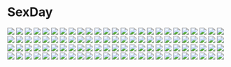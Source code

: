 # SexDay
![](https://konachan.com/image/47873076849d529e87a6e1abcc3c9dea/Konachan.com%20-%20215516%20clouds%20fire%20macnaut%20original%20signed%20sky%20sunset.jpg)
![](https://konachan.com/jpeg/ac8e8b6beca1300d8d621334f5bb700b/Konachan.com%20-%20204110%20hatsune_miku%20long_hair%20twintails%20vocaloid.jpg)
![](https://konachan.com/jpeg/72379c75868530f36038b097f0442797/Konachan.com%20-%2041917%20kyouran_kazoku_nikki.jpg)
![](https://konachan.com/image/4515839b1dd54dcba874bb3a01c85366/Konachan.com%20-%2015741%20breasts%20cleavage%20erect_nipples%20glasses%20g-on_riders%20white%20yayoi.jpg)
![](https://konachan.com/jpeg/02fafc76ac9ce9ecf7ee8872e32d1687/Konachan.com%20-%20301802%20barefoot%20blush%20breasts%20headphones%20nopan%20onsen%20pink_eyes%20pink_hair%20pussy%20sonico%20spread_legs%20super_sonico%20v-mag%20water.jpg)
![](https://konachan.com/image/9a289faecd738164eedf2ca9d50484d8/Konachan.com%20-%20305751%20bed%20blush%20bra%20breasts%20brown_hair%20long_hair%20navel%20nipples%20open_shirt%20original%20panty_pull%20purple_eyes%20pussy%20ramchi%20shirt%20thighhighs%20uncensored%20underwear.jpg)
![](https://konachan.com/image/cd38a69e6a54882586a9b24a5a302bd6/Konachan.com%20-%2033114%20tagme.jpg)
![](https://konachan.com/image/1224a75d7ba292be025d35fbd69f571a/Konachan.com%20-%20115505%20blonde_hair%20blue_eyes%20blue_hair%20green_eyes%20ilolamai%20mermaid%20short_hair%20swimsuit%20tagme%20underwater%20water.jpg)
![](https://konachan.com/image/069a145396f76f220d83f22f5e5538ba/Konachan.com%20-%2042657%20erica_hartmann%20gertrud_barkhorn%20strike_witches.jpg)
![](https://konachan.com/image/d5127a37b9d453dfbd460778507cb239/Konachan.com%20-%20251542%202girls%20animal_ears%20brown_hair%20doggirl%20dress%20grass%20landscape%20original%20pantyhose%20red_eyes%20scenic%20shade%20sleeping%20tail%20tokinohimitsu%20tree%20watermark.jpg)
![](https://konachan.com/image/ad40f236a503c8938d373f94b1c769e0/Konachan.com%20-%2046257%20blonde_hair%20butterfly%20clouds%20kneehighs%20long_hair%20misaki_kurehito%20original%20panties%20school_uniform%20sky%20tree%20underwear%20yellow_eyes.jpg)
![](https://konachan.com/jpeg/aacd18b82793b4c7df6c4e858c543a6c/Konachan.com%20-%20245344%20anthropomorphism%20girls_frontline%20ntw-20_%28girls_frontline%29%20signed%20snow_is.jpg)
![](https://konachan.com/image/706f4a28d1401db0938b0f78a80293f9/Konachan.com%20-%20300448%20armor%20black_hair%20blue_eyes%20blue_hair%20boat%20building%20city%20clouds%20dark_skin%20gloves%20green_eyes%20group%20loli%20long_hair%20male%20original%20robot%20sky%20wings.jpg)
![](https://konachan.com/jpeg/4da00bfc1913ad0eae70e335c68b7928/Konachan.com%20-%20229685%205_nenme_no_houkago%20animal%20blush%20book%20clouds%20dog%20kantoku%20kurumi_%28kantoku%29%20original%20scan%20sky%20sport%20third-party_edit%20water%20white.jpg)
![](https://konachan.com/image/83f24d6a739bad9eb2e8730b4351a852/Konachan.com%20-%20215678%20animal%20bird%20chai_%28artist%29%20food%20leaves%20original%20polychromatic.jpg)
![](https://konachan.com/image/e5dd80395043f3fee4b4db75c1c8005a/Konachan.com%20-%2058381%20alice_in_wonderland%20alice_%28wonderland%29%20animal_ears%20bunny_ears%20bunnygirl%20chesire_cat%20dress%20march_hare%20queen_of_hearts%20ueda_ryou.jpg)
![](https://konachan.com/jpeg/a2ba70f8bdc399581f9889e36990c177/Konachan.com%20-%20105335%20arsenixc%20blonde_hair%20building%20city%20green_eyes%20gun%20original%20rooftop%20weapon.jpg)
![](https://konachan.com/image/dee1d8301b96ff77cf4b93eaa47b45be/Konachan.com%20-%2090252%20ama_ane%20blonde_hair%20breasts%20game_cg%20kikurage%20nipples%20panties%20peassoft%20takashina_natsumi%20topless%20underwear%20yashima_daisuke.jpg)
![](https://konachan.com/jpeg/cce3aecd4eb04cc66a639fafc02cbca1/Konachan.com%20-%2099357%20blush%20breasts%20censored%20fingering%20game_cg%20masturbation%20nipples%20pussy%20red_hair%20short_hair%20skyfish%20soukyuu_no_soleil%20tsurugi_hagane.jpg)
![](https://konachan.com/image/f98513f14dc668600557a2d21172aa09/Konachan.com%20-%20103326%20book%20bra%20breasts%20cleavage%20mitha%20nanawind%20purple_eyes%20purple_hair%20school_uniform%20thighhighs%20underwear%20yuyukana%20yuyuzuki_ako.jpg)
![](https://konachan.com/image/2cee7d2845fa978ca2a21225b6a9b400/Konachan.com%20-%20231885%202girls%20blush%20bow%20breasts%20cameltoe%20clouds%20dress%20flowers%20garter%20ichi_rin%20loli%20long_hair%20navel%20nipples%20original%20panties%20red_eyes%20ribbons%20sky%20wink.jpg)
![](https://konachan.com/jpeg/3f85bd8ac9809aa1743c5e7dee6fde17/Konachan.com%20-%20297939%20ass%20bluefield%20blush%20gloves%20gradient%20gray_eyes%20logo%20panties%20red_hair%20ruby_rose%20rwby%20short_hair%20shorts%20thighhighs%20underwear%20watermark%20white.jpg)
![](https://konachan.com/jpeg/9e2df819039af233037937b22422d862/Konachan.com%20-%20230530%20beatrice_irma%20black_hair%20blonde_hair%20brown_eyes%20butterfly%20grass%20hat%20long_hair%20pointed_ears%20ponytail%20rinna_mayfield%20scan%20sideboob%20taka_tony%20witch_hat.jpg)
![](https://konachan.com/image/34d1ba478b483e6d50085f47d2b02b1e/Konachan.com%20-%2024289%20blue%20nishimata_aoi.jpg)
![](https://konachan.com/image/240e9754ddcc43a6731bf073a46aa9b6/Konachan.com%20-%20227786%20animal%20bubbles%20emukami%20fish%20food%20long_hair%20original%20polychromatic%20school_uniform%20stars%20water.jpg)
![](https://konachan.com/jpeg/9979d9034092ac5241e937756581a248/Konachan.com%20-%20286893%20anthropomorphism%20aqua_eyes%20ass%20bikini%20blush%20breasts%20kantai_collection%20kashima_%28kancolle%29%20swimsuit%20third-party_edit%20twintails%20usa_b%20white.jpg)
![](https://konachan.com/jpeg/c44e6c98fb9e27dea41a44252964fdcf/Konachan.com%20-%20293824%20barefoot%20dysoor%20foxgirl%20japanese_clothes%20long_hair%20multiple_tails%20original%20ponytail%20sword%20tail%20weapon.jpg)
![](https://konachan.com/image/4c464d68be80c7c5364107aed72f714c/Konachan.com%20-%20110342%20ayane_ichijou%20game_cg%20namaniku_atk%20nitroplus%20school_uniform%20short_hair%20soukou_akki_muramasa.jpg)
![](https://konachan.com/jpeg/4da508ee2037b01b8bfb5836666a8f0c/Konachan.com%20-%20126299%20blush%20breasts%20dualscreen%20gloves%20maid%20matsushita_makako%20nipples%20original%20panties%20panty_pull%20pussy_juice%20thighhighs%20underwear.jpg)
![](https://konachan.com/image/46a2ae62f1360b01c43dcb62f834e870/Konachan.com%20-%20119008%20headphones%20red_eyes%20short_hair%20vocaloid%20white_hair%20yowane_haku.jpg)
![](https://konachan.com/image/c6d590e0fec60d9c7b6300e522a7835d/Konachan.com%20-%20119145%202girls%20blue_eyes%20blue_hair%20bow%20breasts%20brown_eyes%20brown_hair%20city%20cleavage%20mermaid%20night%20original%20panties%20scenic%20sky%20source_star%20underwear%20wings.jpg)
![](https://konachan.com/image/0086d03a19a5fed1f9a4f8ce19d4606e/Konachan.com%20-%2085129%20brown_eyes%20brown_hair%20original%20penis%20underwear%20yuki18r.jpg)
![](https://konachan.com/jpeg/d7fc1a449bb59fde69b6caca156cf312/Konachan.com%20-%20278368%20animal%20animal_ears%20azur_lane%20blush%20breasts%20brown_hair%20cleavage%20foxgirl%20long_hair%20petals%20piukute062%20stockings%20thighhighs%20valentine%20yellow_eyes.jpg)
![](https://konachan.com/image/3f543996833a59dbb1b39d92638c0cb5/Konachan.com%20-%20149536%20aqua_eyes%20blush%20bra%20breasts%20cleavage%20game_cg%20honoo_no_haramase_oppai_nyuu_doukyuusei%20izunae_meiri%20nipple_slip%20purple_hair%20squeez%20underwear%20yuibi.jpg)
![](https://konachan.com/image/cec9d9deeffe4f060ee1f7542d777bb0/Konachan.com%20-%20255406%20aliasing%20blush%20boots%20breasts%20censored%20chain%20cum%20headdress%20long_hair%20navel%20nipples%20no_bra%20nopan%20penis%20pussy%20sex%20thighhighs%20watermark%20wet%20yellow_eyes.jpg)
![](https://konachan.com/jpeg/95cc4da40de64b8f58d92ec702601b5f/Konachan.com%20-%20266957%20black_hair%20breasts%20cameltoe%20game_cg%20harmorise%20hinasaki%20jinno_nahoko%20long_hair%20nipples%20no_bra%20panties%20purple_eyes%20see_through%20underwear.jpg)
![](https://konachan.com/image/026fb06914b570cdbdaadc626082295b/Konachan.com%20-%2010613%20kagurazaka_asuna%20konoe_konoka%20mahou_sensei_negima%20negi_springfield.jpg)
![](https://konachan.com/image/b95b67ed1578e0f2e6807d2feff7d706/Konachan.com%20-%2042195%20tagme.jpg)
![](https://konachan.com/jpeg/a64f858081907f2df87a5a0b5d4d447f/Konachan.com%20-%20169711%20anal%20blue_eyes%20blush%20breasts%20brown_hair%20censored%20fellatio%20frill%20game_cg%20gray_hair%20koizumi_amane%20long_hair%20nipples%20no_bra%20penis%20purple_eyes%20shirt_lift.jpg)
![](https://konachan.com/image/82c8e462f4096d7ff464da67caa3f3e8/Konachan.com%20-%2079734%20flowers%20hatsune_miku%20vocaloid.jpg)
![](https://konachan.com/image/42657307c4c0d22d882b2de41813cffe/Konachan.com%20-%20145587%20book%20brown_eyes%20brown_hair%20computer%20doll%20drink%20headphones%20neko_%28yanshoujie%29%20original%20painttool_sai%20paper%20saigyouji_yuyuko%20shorts%20touhou.jpg)
![](https://konachan.com/jpeg/48c2f4e9672766d27f8d846ff8fd13b0/Konachan.com%20-%20125345%20black_hair%20camera%20chibi%20fang%20goggles%20gurageida%20hat%20red_eyes%20shameimaru_aya%20short_hair%20touhou%20wings.jpg)
![](https://konachan.com/jpeg/27aa0cdc351420cad40f71262d86be47/Konachan.com%20-%20297541%20bed%20blush%20breasts%20brown_hair%20censored%20condom%20cum%20green_eyes%20long_hair%20maijin%20navel%20nipples%20nude%20original%20pussy%20pussy_juice.jpg)
![](https://konachan.com/jpeg/8c4d80aab9d6cca8061ed49ebd388172/Konachan.com%20-%2043972%20clannad%20fujibayashi_kyou%20long_hair%20purple_eyes%20purple_hair%20shorts%20water.jpg)
![](https://konachan.com/image/35c79a0cd48df254988242e8692daa9b/Konachan.com%20-%20196672%202girls%20ass%20ass_grab%20blue_eyes%20blush%20book%20breasts%20choker%20cleavage%20evan_yang%20gloves%20horns%20long_hair%20no_bra%20panties%20pantyhose%20red_eyes%20sideboob%20underwear.jpg)
![](https://konachan.com/image/23924d0944b652c915ead9afe80b0167/Konachan.com%20-%20123256%20black_hair%20blonde_hair%20bow%20brown_eyes%20brown_hair%20fate_zero%20gilgamesh%20green_eyes%20kino707%20red_eyes%20red_hair%20ribbons%20saber%20snow%20true_assassin.jpg)
![](https://konachan.com/jpeg/05a08aea0be5f594e3f93e8df41c526d/Konachan.com%20-%2036521%20amagasaki_mikoto%20augustic_pieces%20binary_pot%20fujieda_honami%20hanei_yuki%20nishina_kyouko%20princess_holiday%20shilphy_cloud%20tachibana_chihiro.jpg)
![](https://konachan.com/image/1f4cc903b2718cc2d5ba26f1379ff1b0/Konachan.com%20-%20192851%20altina_orion%20anus%20ass%20blindfold%20bondage%20censored%20dildo%20pussy%20pussy_juice%20sen_no_kiseki_2%20shimo%20thighhighs%20twintails%20white_hair.jpg)
![](https://konachan.com/jpeg/9eb807b4671070701abbd0f93f3af449/Konachan.com%20-%20289997%20anthropomorphism%20carnelian%20hamakaze_%28kancolle%29%20japanese_clothes%20kantai_collection%20kimono%20pussy%20scan%20uncensored.jpg)
![](https://konachan.com/image/1aa3ecaf12d3c047ab6203f06df6e22c/Konachan.com%20-%2071884%202girls%20blonde_hair%20flandre_scarlet%20purple_hair%20red_eyes%20remilia_scarlet%20ribbons%20short_hair%20skirt%20touhou%20vampire%20wings.jpg)
![](https://konachan.com/jpeg/6de17c461189f2c2ef8027e82f107776/Konachan.com%20-%20291565%20animal%20aqua_eyes%20au_ra%20bird%20blue_hair%20blush%20bow%20flowers%20gloves%20hat%20lalafell%20loli%20miqo%27te%20petals%20pink_hair%20rosette%20skirt%20tattoo%20umbrella%20wink%20wristwear.jpg)
![](https://konachan.com/jpeg/29f80c05c8b818ff7aebe13c8430e42f/Konachan.com%20-%20303893%20animal_ears%20breasts%20brown_eyes%20bunny_ears%20bunnygirl%20cameltoe%20dark_skin%20final_fantasy%20gradient%20long_hair%20navel%20pantyhose%20pengnangehao%20viera%20white_hair.jpg)
![](https://konachan.com/image/921b3ed451517e4f5a771e47c3e151de/Konachan.com%20-%2014062%20magna_carta%20tagme.jpg)
![](https://konachan.com/jpeg/750787bef9d73c683684789a9ba5287d/Konachan.com%20-%20138681%20dolphin_divers%20game_cg%20nangou_tsukimi%20senomoto_hisashi.jpg)
![](https://konachan.com/jpeg/84ea66445d957af896dcda72ce9feecc/Konachan.com%20-%20231668%20aqua_eyes%20blush%20cropped%20gray_hair%20headphones%20long_hair%20squchan%20stars%20twintails.jpg)
![](https://konachan.com/jpeg/e401fbcafae3d1ff7ff2f8aa1c56e221/Konachan.com%20-%20271622%20chi%40ki%20dress%20flowers%20long_hair%20original%20polychromatic%20rose%20white_hair%20wings.jpg)
![](https://konachan.com/jpeg/0e464f02632d866313874d14c5b01d1e/Konachan.com%20-%20211502%20apron%20blonde_hair%20blush%20closers%20green_eyes%20headdress%20kneehighs%20kuroshio_maki%20maid%20male%20mistilteinn_%28closers%29%20trap.jpg)
![](https://konachan.com/image/5602aed6d1781e50348f0a5e87699310/Konachan.com%20-%20233893%20ass%20black_eyes%20black_hair%20blush%20bra%20breasts%20brown_eyes%20brown_hair%20cum%20navel%20nipples%20no_bra%20open_shirt%20panties%20ribbons%20skirt%20thighhighs%20underwear%20white.jpg)
![](https://konachan.com/image/083d20a7dbefafb557edcc6d6a21bb14/Konachan.com%20-%20132474%20blue_hair%20breasts%20cleavage%20feathers%20long_hair%20original%20paparins%20red_eyes%20ribbons%20thighhighs%20torn_clothes%20weapon.jpg)
![](https://konachan.com/jpeg/0598538e59417f5d514f20cd61423e6f/Konachan.com%20-%20155940%20blush%20bow%20bra%20game_cg%20katakura_saki%20long_hair%20mote_sugite_shuraba_na_ore%20navel%20panties%20praline%20red_hair%20sayori%20skirt%20underwear%20undressing.jpg)
![](https://konachan.com/image/6688ca4aebe37b983ea48a358ae2b19e/Konachan.com%20-%20224499%202girls%20drink%20grass%20leaves%20naruse_chisato%20original%20ruins%20scenic%20school_uniform%20shirt_lift%20skirt%20socks%20undressing.jpg)
![](https://konachan.com/image/fbb5e329f3a3329c42a512a739857cf8/Konachan.com%20-%20169064%20bloomers%20blue_eyes%20blue_hair%20hatsune_miku%20long_hair%20ribbons%20skirt%20suzupo%20twintails%20vocaloid.jpg)
![](https://konachan.com/image/967b424765b9354f2bd66d43cfddbee1/Konachan.com%20-%20104626%20green_eyes%20green_hair%20japanese_clothes%20jq%20kagiyama_hina%20touhou%20water.jpg)
![](https://konachan.com/image/54ef912e3764f028e14700b987ac29a2/Konachan.com%20-%20258825%20brown_eyes%20brown_hair%20clouds%20logo%20lugia%20pokemon%20realistic%20school_uniform%20short_hair%20skirt%20sky%20water%20watermark%20y_xun.jpg)
![](https://konachan.com/jpeg/4d867a0be36e5c475c6a17fc9b1726da/Konachan.com%20-%20120549%20black_hair%20blue_eyes%20blush%20favorite%20game_cg%20green_hair%20gt%20kanoue_yuuma%20panties%20school_uniform%20short_hair%20stairs%20thighhighs%20underwear%20wink.jpg)
![](https://konachan.com/image/9479980026ce675808c5d3e02809c0a6/Konachan.com%20-%2067636%20blush%20headphones%20kantoku%20miyaguchi_kei%20original%20scan%20school_swimsuit%20school_uniform%20swimsuit%20thighhighs.jpg)
![](https://konachan.com/jpeg/68bc7d8265c6c938f84ddf3396c27147/Konachan.com%20-%20275055%20akabeisoft3%20blue_hair%20blush%20cameltoe%20cosplay%20game_cg%20haru_to_yuki%20long_hair%20panties%20skirt%20sukocchi%20thighhighs%20underwear%20upskirt%20vocaloid%20yellow_eyes.jpg)
![](https://konachan.com/jpeg/60471554e05e3723b85246a3c2117a08/Konachan.com%20-%20232735%20azurite_%28company%29%20blush%20breasts%20brown_hair%20game_cg%20hamashima_shigeo%20kazama_natsuki%20male%20nipples%20purple_eyes%20shinsou_noise%20short_hair%20swimsuit%20wet.jpg)
![](https://konachan.com/jpeg/24b595335830610c0622ef2436419e34/Konachan.com%20-%20290979%20aconitea%20blue_eyes%20choker%20game_cg%20gray_hair%20il_shi%20koichi_ai%20koichi_akiyama%20male%20onii-chan_asobo%20short_hair%20thighhighs.jpg)
![](https://konachan.com/image/62fceafa2f1782749499fb7386106d7c/Konachan.com%20-%20157409%20riesz%20seiken_densetsu%20seiken_densetsu_3%20takatsuki_ichi.jpg)
![](https://konachan.com/jpeg/d401cdd98dafdbada008ae6a5dbe07ea/Konachan.com%20-%20189184%20barefoot%20black_hair%20blue_eyes%20blush%20menace%20panties%20queen%27s_blade%20rg%20striped_panties%20underwear.jpg)
![](https://konachan.com/jpeg/bb1c087bb48e6fe91ff0fad2d401ea74/Konachan.com%20-%20264963%20aiba_asagi%20blonde_hair%20blush%20censored%20close%20long_hair%20mokke_%28artist%29%20penis%20pink_eyes%20ponytail%20strike_the_blood%20white.jpg)
![](https://konachan.com/image/3317d6d2fc735a43ec5345e575b5f0ea/Konachan.com%20-%20224329%20ass%20bed%20brown_hair%20feihong%20long_hair%20original%20pajamas%20panties%20signed%20sleeping%20teddy_bear%20underwear.jpg)
![](https://konachan.com/image/070072a04a951687aba5d3415cf825ec/Konachan.com%20-%20153586%20brown_eyes%20brown_hair%20kneehighs%20original%20petals%20ruins%20school_uniform%20short_hair%20skirt%20yasukura_%28shibu11%29.jpg)
![](https://konachan.com/image/0098e90d1ad08b6d9438385d068ccc86/Konachan.com%20-%20190793%20cameltoe%20kyouno_madoka%20rinne_no_lagrange%20school_swimsuit%20swimsuit.jpg)
![](https://konachan.com/image/b319852c7abdafa11e764c3b63e56cfb/Konachan.com%20-%20112724%20green_eyes%20katana%20konpaku_youmu%20marionette_%28excle%29%20myon%20petals%20purple_hair%20short_hair%20sword%20touhou%20weapon.jpg)
![](https://konachan.com/image/a398fea109e5f8a4dc513d349a5552f1/Konachan.com%20-%20101116%20blue_eyes%20blush%20breasts%20brown_hair%20cameltoe%20makise_kurisu%20no_bra%20open_shirt%20pantyhose%20shichimenchou%20steins%3Bgate.jpg)
![](https://konachan.com/image/bddf1fd15985a61c04cd02f9a7b8b4f0/Konachan.com%20-%2098705%20ama_ane%20blonde_hair%20blue_eyes%20bra%20breasts%20censored%20game_cg%20kikurage%20nipples%20peassoft%20penis%20pussy%20sex%20skirt%20skirt_lift%20takashina_natsumi%20underwear.jpg)
![](https://konachan.com/jpeg/48cb9acfaed16771fc8b2e53995de2e5/Konachan.com%20-%20197206%20abo_%28hechouchou%29%20anthropomorphism%20black_hair%20blush%20breasts%20brown_eyes%20cleavage%20elbow_gloves%20gloves%20kantai_collection%20long_hair%20signed%20thighhighs.jpg)
![](https://konachan.com/image/3928fc244b987f321e1c4b28202056a6/Konachan.com%20-%20103561%20agemaki_wako%20dai_takashi%20gouda_tetsuya%20honda_george%20nichi_keito%20okamoto_midori%20shinada_benio%20simone_aragon%20star_driver%20tano_%28mpnez%29%20you_mizuno.jpg)
![](https://konachan.com/image/1315ba2d53ad0fdb6815ac08108dad55/Konachan.com%20-%2041575%20hiiragi_kagami%20lucky_star%20maid.jpg)
![](https://konachan.com/image/32506887313b2b478e042613fd123d9b/Konachan.com%20-%20215519%20dualscreen%20green_eyes%20long_hair%20nineo%20original%20pink_hair%20skirt%20thighhighs%20twintails%20water%20wink.jpg)
![](https://konachan.com/jpeg/a485442c007b7a226f602979279529ca/Konachan.com%20-%20290195%20bishoujo_mangekyou%20black_hair%20bra%20cameltoe%20choker%20dorothy_%28biman_3%29%20gray_eyes%20headband%20honami_%28yths4221%29%20panties%20petals%20short_hair%20underwear.jpg)
![](https://konachan.com/image/37ffd9d1a76cf61e867851863e0323e5/Konachan.com%20-%20272941%20animal%20aqua_eyes%20bird%20blush%20braids%20douyu_zhuan_qing%20flowers%20instrument%20long_hair%20original%20ponytail%20violin.jpg)
![](https://konachan.com/image/5421ec677d80d7620444c20c3be3a98b/Konachan.com%20-%20208358%20anthropomorphism%20ass%20kantai_collection%20rain%20re-class_battleship%20sima_naoteng%20tail%20thighhighs%20water.jpg)
![](https://konachan.com/image/33a481e0af4b0f79d569fd3b4ce8ed36/Konachan.com%20-%20181080%20bed%20elbow_gloves%20gloves%20long_hair%20navel%20panties%20red_eyes%20red_hair%20sakura_kyouko%20siraha%20striped_panties%20thighhighs%20underwear.jpg)
![](https://konachan.com/jpeg/61c1c903892921140909089b2bdbfbac/Konachan.com%20-%2017102%20aria%20mizunashi_akari.jpg)
![](https://konachan.com/image/542c4875c2b54b596acca3999eb5c397/Konachan.com%20-%2059362%20akatsuki_yakyou%20hatsune_miku%20kagamine_rin%20megurine_luka%20meiko%20vocaloid.jpg)
![](https://konachan.com/image/4eca20b6b9bb42ab8e495770d8554e48/Konachan.com%20-%2054150%20estel_freesia%20yoake_mae_yori_ruri_iro_na.jpg)
![](https://konachan.com/image/5a74d0d157e8d38726604e347b9f2f2c/Konachan.com%20-%20158529%20black_hair%20long_hair%20nmaaaaa%20original%20swimsuit%20tagme%20water%20wet.jpg)
![](https://konachan.com/jpeg/0448715abe9f88610b425fbd1a1d0fe9/Konachan.com%20-%20294550%20ass%20black_hair%20blue_eyes%20cunnilingus%20ensemble_%28company%29%20game_cg%20long_hair%20male%20mutou_kurihito%20shijou_ran%20spread_legs%20tie%20trap%20yuuki_touya.jpg)
![](https://konachan.com/image/2084d6a6a54a608a1a2cf87df6e1e1a9/Konachan.com%20-%2035895%20kyouran_kazoku_nikki.jpg)
![](https://konachan.com/image/b3d67357bd98d5d891a3d3270907e9d9/Konachan.com%20-%20209536%20animal%20blush%20breasts%20cat%20catgirl%20cleavage%20halloween%20maid%20pumpkin%20tagme%20tagme_%28artist%29.jpg)
![](https://konachan.com/image/0dab829157ceaefbc8dc9c2827839355/Konachan.com%20-%20167317%20armor%20barefoot%20blonde_hair%20blue_eyes%20evangeline_a_k_mcdowell%20jpeg_artifacts%20long_hair%20petals%20rayxray%20sword%20torn_clothes%20tree%20uq_holder%21%20weapon.jpg)
![](https://konachan.com/image/f5357610ba44fbfe2952ad31f20c595c/Konachan.com%20-%20129997%20blonde_hair%20blue_eyes%20hat%20long_hair%20mauve%20moriya_suwako%20thighhighs%20touhou.jpg)
![](https://konachan.com/jpeg/920675c6d6d999f5b2ee34be4a0106e4/Konachan.com%20-%2093687%20chibi%20game_cg%20komowata_haruka%20pointed_ears%20suzukaze_no_melt%20suzu_%28suzukaze_no_melt%29%20whirlpool%20white.jpg)
![](https://konachan.com/jpeg/8b452ab3c28779244b897904f4e985c3/Konachan.com%20-%2050852%20akiyama_mio%20hirasawa_yui%20k-on%21%20kotobuki_tsumugi%20nakano_azusa%20tainaka_ritsu%20underwear%20yamanaka_sawako.jpg)
![](https://konachan.com/jpeg/46e659ab60dcd50eef62271094afc4b2/Konachan.com%20-%2034473%20hito_nami%20sayonara_zetsubou_sensei.jpg)
![](https://konachan.com/jpeg/aa6bb8bb1342b5995987faa0f80e8c6c/Konachan.com%20-%20258234%20animal_ears%20blonde_hair%20gun%20lynette_bishop%20panties%20scarf%20shimada_fumikane%20strike_witches%20tail%20underwear%20waifu2x%20weapon.jpg)
![](https://konachan.com/jpeg/c30bc7e769e9a4c2b7e6189bbaca9ebb/Konachan.com%20-%20195413%20animal_ears%20catgirl%20dress%20loli%20tinkle.jpg)
